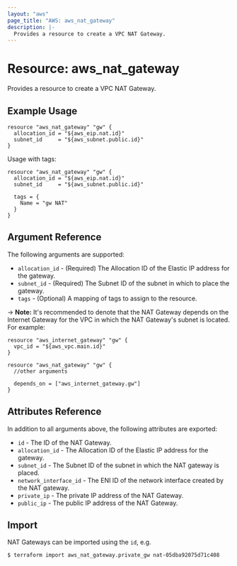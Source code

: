 ```yaml
---
layout: "aws"
page_title: "AWS: aws_nat_gateway"
description: |-
  Provides a resource to create a VPC NAT Gateway.
---
```


# Resource: aws_nat_gateway

Provides a resource to create a VPC NAT Gateway.

## Example Usage

```hcl
resource "aws_nat_gateway" "gw" {
  allocation_id = "${aws_eip.nat.id}"
  subnet_id     = "${aws_subnet.public.id}"
}
```

Usage with tags:

```hcl
resource "aws_nat_gateway" "gw" {
  allocation_id = "${aws_eip.nat.id}"
  subnet_id     = "${aws_subnet.public.id}"

  tags = {
    Name = "gw NAT"
  }
}
```

## Argument Reference

The following arguments are supported:

* `allocation_id` - (Required) The Allocation ID of the Elastic IP address for the gateway.
* `subnet_id` - (Required) The Subnet ID of the subnet in which to place the gateway.
* `tags` - (Optional) A mapping of tags to assign to the resource.

-> **Note:** It's recommended to denote that the NAT Gateway depends on the Internet Gateway for the VPC in which the NAT Gateway's subnet is located. For example:

    resource "aws_internet_gateway" "gw" {
      vpc_id = "${aws_vpc.main.id}"
    }

    resource "aws_nat_gateway" "gw" {
      //other arguments

      depends_on = ["aws_internet_gateway.gw"]
    }


## Attributes Reference

In addition to all arguments above, the following attributes are exported:

* `id` - The ID of the NAT Gateway.
* `allocation_id` - The Allocation ID of the Elastic IP address for the gateway.
* `subnet_id` - The Subnet ID of the subnet in which the NAT gateway is placed.
* `network_interface_id` - The ENI ID of the network interface created by the NAT gateway.
* `private_ip` - The private IP address of the NAT Gateway.
* `public_ip` - The public IP address of the NAT Gateway.

## Import

NAT Gateways can be imported using the `id`, e.g.

```
$ terraform import aws_nat_gateway.private_gw nat-05dba92075d71c408
```
